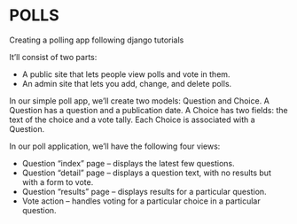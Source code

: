 # POLLS
Creating a polling app following django tutorials

It’ll consist of two parts:
  - A public site that lets people view polls and vote in them.
  - An admin site that lets you add, change, and delete polls.


In our simple poll app, we’ll create two models: Question and Choice. A Question has a question and a publication date. A Choice has two fields: the text of the choice and a vote tally. Each Choice is associated with a Question.

In our poll application, we’ll have the following four views:

  - Question “index” page – displays the latest few questions.
  - Question “detail” page – displays a question text, with no results but with a form to vote.
  - Question “results” page – displays results for a particular question.
  - Vote action – handles voting for a particular choice in a particular question.